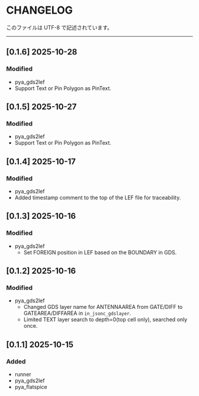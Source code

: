 # CHANGELOG

このファイルは UTF-8 で記述されています。

---

## [0.1.6] 2025-10-28
### Modified
- pya_gds2lef
 - Support Text or Pin Polygon as PinText.

## [0.1.5] 2025-10-27
### Modified
- pya_gds2lef
 - Support Text or Pin Polygon as PinText.

## [0.1.4] 2025-10-17
### Modified
- pya_gds2lef
 - Added timestamp comment to the top of the LEF file for traceability.

## [0.1.3] 2025-10-16
### Modified
- pya_gds2lef
  - Set FOREIGN position in LEF based on the BOUNDARY in GDS.

## [0.1.2] 2025-10-16
### Modified
- pya_gds2lef
  - Changed GDS layer name for ANTENNAAREA from GATE/DIFF to GATEAREA/DIFFAREA in `in_jsonc_gdslayer`.
  - Limited TEXT layer search to depth=0(top cell only), searched only once.

## [0.1.1] 2025-10-15
### Added
- runner
- pya_gds2lef
- pya_flatspice
